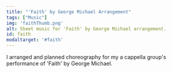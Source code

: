 ```yaml
---
title: "'Faith' by George Michael Arrangement"
tags: ["Music"]
img: 'faithThumb.png'
alt: Sheet music for 'Faith' by George Michael arrangement.
id: faith
modaltarget: '#faith'
---
```


I arranged and planned choreography for my a cappella group's performance of 'Faith' by George Michael.
